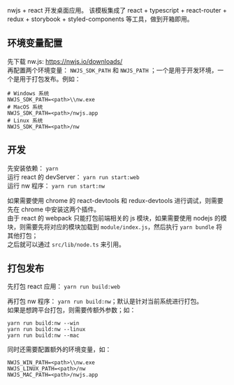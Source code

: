 nwjs + react 开发桌面应用。
该模板集成了 react + typescript + react-router + redux + storybook + styled-components 等工具，做到开箱即用。

## 环境变量配置
先下载 nw.js: https://nwjs.io/downloads/  
再配置两个环境变量： `NWJS_SDK_PATH` 和 `NWJS_PATH` ；一个是用于开发环境，一个是用于打包发布。例如：
```
# Windows 系统
NWJS_SDK_PATH=<path>\\nw.exe
# MacOS 系统
NWJS_SDK_PATH=<path>/nwjs.app
# Linux 系统
NWJS_SDK_PATH=<path>/nw
```

## 开发
先安装依赖： `yarn`  
运行 react 的 devServer： `yarn run start:web`  
运行 nw 程序： `yarn run start:nw`

如果需要使用 chrome 的 react-devtools 和 redux-devtools 进行调试，则需要先在 chrome 中安装这两个插件。  
由于 react 的 webpack 只能打包前端相关的 js 模块，如果需要使用 nodejs 的模块，则需要先将对应的模块加载到 `module/index.js`，然后执行 `yarn bundle` 将其他打包；  
之后就可以通过 `src/lib/node.ts` 来引用。


## 打包发布
先打包 react 应用： `yarn run build:web`

再打包 nw 程序： `yarn run build:nw`；默认是针对当前系统进行打包。  
如果是想跨平台打包，则需要传额外参数；如：
```
yarn run build:nw --win
yarn run build:nw --linux
yarn run build:nw --mac
```
同时还需要配置额外的环境变量，如：
```
NWJS_WIN_PATH=<path>\\nw.exe
NWJS_LINUX_PATH=<path>/nw
NWJS_MAC_PATH=<path>/nwjs.app
```


